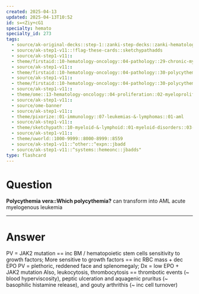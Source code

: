 ```yaml
---
created: 2025-04-13
updated: 2025-04-13T10:52
id: s=<Ziy+cG1
specialty: hemato
specialty_id: 273
tags:
  - source/ak-original-decks::step-1::zanki-step-decks::zanki-hematology-&-oncology
  - source/ak-step1-v11::!flag-these-cards::sketchypathadds
  - source/ak-step1-v11::
  - theme/firstaid::10-hematology-oncology::04-pathology::29-chronic-myeloproliferative-disorders::polycythemia-vera
  - source/ak-step1-v11::
  - theme/firstaid::10-hematology-oncology::04-pathology::30-polycythemia
  - source/ak-step1-v11::
  - theme/firstaid::10-hematology-oncology::04-pathology::30-polycythemia::polycythemia-vera
  - source/ak-step1-v11::
  - theme/ome::13-hematology-oncology::04-proliferation::02-myeloproliferation
  - source/ak-step1-v11::
  - source/ome-banner
  - source/ak-step1-v11::
  - theme/pixorize::01-immunology::07-leukemias-&-lymphomas::01-aml
  - source/ak-step1-v11::
  - theme/sketchypath::10-myeloid-&-lymphoid::01-myeloid-disorders::03-polycythemia
  - source/ak-step1-v11::
  - theme/uworld::1000-9999::8000-8999::8559
  - source/ak-step1-v11::^other::^expn::jbadd
  - source/ak-step1-v11::^systems::hemeonc::jbadds"
type: flashcard
---
```


# Question
**Polycythemia vera::Which polycythemia?** can transform into AML acute myelogenous leukemia

---

# Answer
PV = JAK2 mutation == inc BM / hematopoietic stem cells sensitivity to growth factors; More sensitive to growth factors == inc RBC mass + dec EPO   PV = plethoric, reddened face and splenomegaly;  Dx = low EPO + JAK2 mutation Also, leukocytosis, thrombocytosis == thrombotic events (~ blood hyperviscosity), peptic ulceration and aquagenic pruritus (~ basophilic histamine release), and gouty arthrithis (~ inc cell turnover)